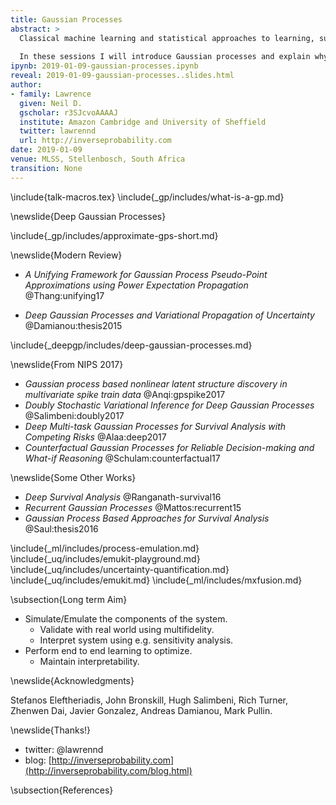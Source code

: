 ```yaml
---
title: Gaussian Processes
abstract: >
  Classical machine learning and statistical approaches to learning, such as neural networks and linear regression, assume a parametric form for functions. Gaussian process models are an alternative approach that assumes a probabilistic prior over functions. This brings benefits, in that uncertainty of function estimation is sustained throughout inference, and some challenges: algorithms for fitting Gaussian processes tend to be more complex than parametric models. 
  
  In these sessions I will introduce Gaussian processes and explain why sustaining uncertainty is important. We’ll then look at some extensions of Gaussian process models, in particular composition of Gaussian processes, or deep Gaussian processes.
ipynb: 2019-01-09-gaussian-processes.ipynb
reveal: 2019-01-09-gaussian-processes..slides.html
author:
- family: Lawrence
  given: Neil D.
  gscholar: r3SJcvoAAAAJ
  institute: Amazon Cambridge and University of Sheffield
  twitter: lawrennd
  url: http://inverseprobability.com
date: 2019-01-09
venue: MLSS, Stellenbosch, South Africa
transition: None
---
```


\include{talk-macros.tex}
\include{_gp/includes/what-is-a-gp.md}


\newslide{Deep Gaussian Processes}

\include{_gp/includes/approximate-gps-short.md}

\newslide{Modern Review}

* *A Unifying Framework for Gaussian Process Pseudo-Point Approximations using Power Expectation Propagation*
    @Thang:unifying17

* *Deep Gaussian Processes and Variational Propagation of Uncertainty*
    @Damianou:thesis2015

\include{_deepgp/includes/deep-gaussian-processes.md}

\newslide{From NIPS 2017}

* *Gaussian process based nonlinear latent structure discovery in multivariate spike train data*
    @Anqi:gpspike2017
* *Doubly Stochastic Variational Inference for Deep Gaussian Processes*
    @Salimbeni:doubly2017
* *Deep Multi-task Gaussian Processes for Survival Analysis with Competing Risks*
    @Alaa:deep2017
* *Counterfactual Gaussian Processes for Reliable Decision-making and What-if Reasoning*
    @Schulam:counterfactual17


\newslide{Some Other Works}

* *Deep Survival Analysis*
    @Ranganath-survival16
* *Recurrent Gaussian Processes*
    @Mattos:recurrent15
* *Gaussian Process Based Approaches for Survival Analysis*
    @Saul:thesis2016

\include{_ml/includes/process-emulation.md}
\include{_uq/includes/emukit-playground.md}
\include{_uq/includes/uncertainty-quantification.md}
\include{_uq/includes/emukit.md}
\include{_ml/includes/mxfusion.md}

\subsection{Long term Aim}

* Simulate/Emulate the components of the system.
    * Validate with real world using multifidelity.
	* Interpret system using e.g. sensitivity analysis.
* Perform end to end learning to optimize.
    * Maintain interpretability.


\newslide{Acknowledgments}

Stefanos  Eleftheriadis, John Bronskill, Hugh Salimbeni, Rich Turner, Zhenwen Dai, Javier Gonzalez, Andreas Damianou, Mark Pullin.


\newslide{Thanks!}

* twitter: \@lawrennd
* blog: [http://inverseprobability.com](http://inverseprobability.com/blog.html)

\subsection{References}





